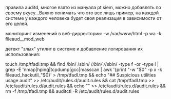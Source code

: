 правила auditd,
многое взято из мануала pt siem,
можно добавлять по своему вкусу...Важно понимать что это все лишь пример, на каждой системе у каждого человека будет своя реализация в зависимости от его целей.

мониторинг изменений в веб-дирректории:
-w /var/www/html -p wa -k fileaud__mod_web

детект "злых" утилит в системе и добавление логирования их использования:

touch /tmp/tfadl.tmp && find /bin/ /sbin/ /*/bin/ /*/sbin/ -type f -or -type l | grep -E 'nmap|hping|tcpdump|gcc|masscan | awk '{print "-w "$0" -p x -k fileaud_hackutil_"$0}' > /tmp/tfadl.tmp && echo "## Suspicious utilities usage audit" >> /etc/audit/rules.d/audit.rules && cat /tmp/tfadl.tmp >> /etc/audit/rules.d/audit.rules && echo "" >> /etc/audit/rules.d/audit.rules && rm -f /tmp/tfadl.tmp && auditctl -R /etc/audit/rules.d/audit.rules

